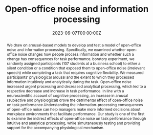 ---
abstract: We draw on arousal-based models to develop and test a model of open-office noise and information processing. Specifically, we examined whether open-office noise changes how people process information and whether such a change has consequences for task performance. boratory experiment, we randomly assigned participants (107 students at a business school) to either a silent condition or a condition that exposed them to open-office noise (irrelevant speech) while completing a task that requires cognitive flexibility. We measured participants’ physiological arousal and the extent to which they processed information intuitively and analytically during the task. Open-office noise increased urgent processing and decreased analytical processing, which led to a respective decrease and increase in task performance. In line with a neuroscientific account of cognitive processing, an increase in arousal (subjective and physiological) drove the detrimental effect of open-office noise on task performance.Understanding the information-processing consequences of open-office noise can help managers make more informed decisions about workplace environments that facilitate performance. Our study is one of the first to examine the indirect effects of open-office noise on task performance through intuitive and analytical processing, while simultaneously testing and providing support for the accompanying physiological mechanism.
authors:
- Mayiwar, L., & Hærem, T
date: "2023-06-07T00:00:00Z"
doi: ""
featured: true
image:
  focal_point: ""
  preview_only: false
projects: []
publication: '*Journal of Managerial Psychology*'
publication_short: ""
publication_types: ""
publishDate: "2023-06-07T00:00:00Z"
slides: #
summary: 
title: "Open-office noise and information processing"
url_code: ""
url_dataset: ""
url_pdf: "jmp.pdf"
url_poster: ""
url_project: ""
url_slides: ""
url_source: #
url_video: ""
---
